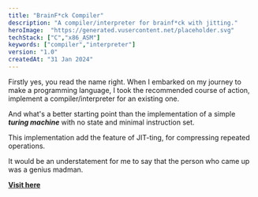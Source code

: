 ```yaml
---
title: "BrainF*ck Compiler"
description: "A compiler/interpreter for brainf*ck with jitting."
heroImage:  "https://generated.vusercontent.net/placeholder.svg"
techStack: ["C","x86_ASM"]
keywords: ["compiler","interpreter"]
version: "1.0"
createdAt: "31 Jan 2024"
---
```



Firstly yes, you read the name right. When I embarked on my journey to make a programming language, I took the recommended course of action, implement a compiler/interpreter for an existing one.

And what's a better starting point than the implementation of a simple ***turing machine*** with no state and minimal instruction set.

This implementation add the feature of JIT-ting, for compressing repeated operations.

It would be an understatement for me to say that the person who came up was a genius madman.

**[Visit here](https://www.github.com/xenitane/bf-jit)**

